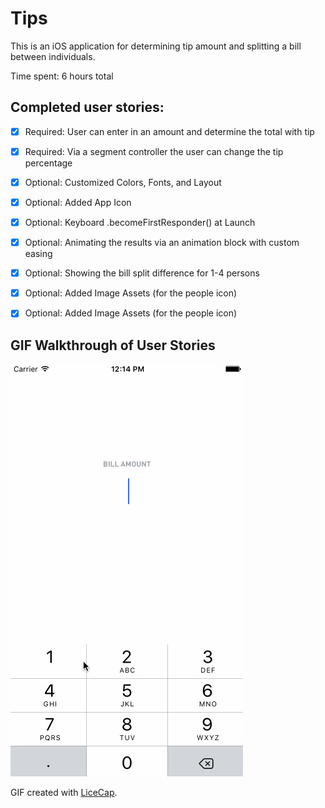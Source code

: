 # Tips
This is an iOS application for determining tip amount and splitting a bill between individuals.

Time spent: 6 hours total

## Completed user stories: 

* [x] Required: User can enter in an amount and determine the total with tip
* [x] Required: Via a segment controller the user can change the tip percentage
* [x] Optional: Customized Colors, Fonts, and Layout
* [x] Optional: Added App Icon
* [x] Optional: Keyboard .becomeFirstResponder() at Launch
* [x] Optional: Animating the results via an animation block with custom easing
* [x] Optional: Showing the bill split difference for 1-4 persons
* [x] Optional: Added Image Assets (for the people icon)
* [x] Optional: Added Image Assets (for the people icon)


## GIF Walkthrough of User Stories
![Video Walkthrough](tips_app.gif)


GIF created with [LiceCap](http://www.cockos.com/licecap/).


